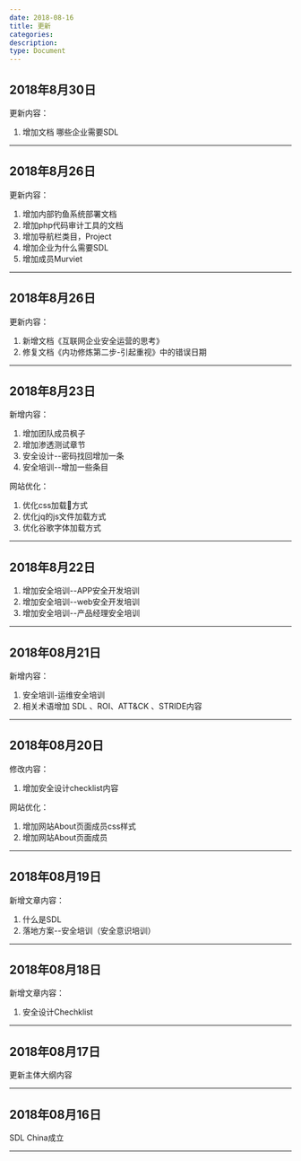 ```yaml
---
date: 2018-08-16
title: 更新
categories:
description:
type: Document
---
```


## 2018年8月30日

更新内容：

1. 增加文档 哪些企业需要SDL

---

## 2018年8月26日

更新内容：

1. 增加内部钓鱼系统部署文档
2. 增加php代码审计工具的文档
3. 增加导航栏类目，Project
4. 增加企业为什么需要SDL
5. 增加成员Murviet

---

## 2018年8月26日

更新内容：

1. 新增文档《互联网企业安全运营的思考》
2. 修复文档《内功修炼第二步-引起重视》中的错误日期

---

## 2018年8月23日

新增内容：

1. 增加团队成员枫子
2. 增加渗透测试章节
3. 安全设计--密码找回增加一条
4. 安全培训--增加一些条目

网站优化：

1. 优化css加载方式
2. 优化jq的js文件加载方式
3. 优化谷歌字体加载方式

---

## 2018年8月22日

1. 增加安全培训--APP安全开发培训
2. 增加安全培训--web安全开发培训
3. 增加安全培训--产品经理安全培训

---

## 2018年08月21日

新增内容：

1. 安全培训-运维安全培训
2. 相关术语增加 SDL 、ROI、ATT&CK 、STRIDE内容

---

## 2018年08月20日

修改内容：

1. 增加安全设计checklist内容

网站优化：

1. 增加网站About页面成员css样式
2. 增加网站About页面成员

---

## 2018年08月19日

新增文章内容：

1. 什么是SDL
2. 落地方案--安全培训（安全意识培训）

---

## 2018年08月18日

新增文章内容：

1. 安全设计Chechklist

---

## 2018年08月17日

更新主体大纲内容

---

## 2018年08月16日

SDL China成立

-----
